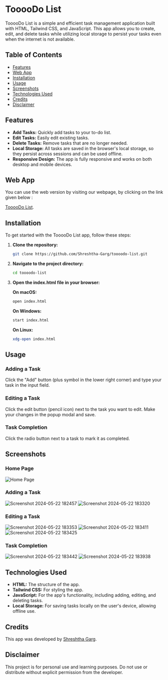 
# TooooDo List

TooooDo List is a simple and efficient task management application built with HTML, Tailwind CSS, and JavaScript. 
This app allows you to create, edit, and delete tasks while utilizing local storage to persist your tasks even when the internet is not available.

## Table of Contents

- [Features](#features)
- [Web App](#web-app)
- [Installation](#installation)
- [Usage](#usage)
- [Screenshots](#screenshots)
- [Technologies Used](#technologies-used)
- [Credits](#credits)
- [Disclaimer](#disclaimer)

## Features

- **Add Tasks:** Quickly add tasks to your to-do list.
- **Edit Tasks:** Easily edit existing tasks.
- **Delete Tasks:** Remove tasks that are no longer needed.
- **Local Storage:** All tasks are saved in the browser's local storage, so they persist across sessions and can be used offline.
- **Responsive Design:** The app is fully responsive and works on both desktop and mobile devices.

## Web App
You can use the web version by visiting our webpage, by clicking on the link given below :

 [TooooDo List](https://shreshtha-garg.github.io/TooooDo-List.io/).

## Installation

To get started with the TooooDo List app, follow these steps:

1. **Clone the repository:**

   ```bash
   git clone https://github.com/Shreshtha-Garg/toooodo-list.git
   ```

2. **Navigate to the project directory:**

   ```bash
   cd toooodo-list
   ```

3. **Open the index.html file in your browser:**

   **On macOS:**
   ```bash
   open index.html
   ```

   **On Windows:**
   ```bash
   start index.html
   ```

   **On Linux:**
   ```bash
   xdg-open index.html
   ```

## Usage

### Adding a Task
Click the "Add" button (plus symbol in the lower right corner) and type your task in the input field.

### Editing a Task
Click the edit button (pencil icon) next to the task you want to edit. Make your changes in the popup modal and save.

### Task Completion
Click the radio button next to a task to mark it as completed.

## Screenshots

### Home Page
![Home Page](https://github.com/Shreshtha-Garg/TooooDo-List.io/assets/159310162/654b88a8-60d3-4744-aff4-85647979c1ef)

### Adding a Task
![Screenshot 2024-05-22 182457](https://github.com/Shreshtha-Garg/TooooDo-List.io/assets/159310162/2a993c6c-ff39-4209-8593-fbf811d9d7b7)
![Screenshot 2024-05-22 183320](https://github.com/Shreshtha-Garg/TooooDo-List.io/assets/159310162/4951817a-99d6-4d66-b5f9-7395fc05fc56)

### Editing a Task
![Screenshot 2024-05-22 183353](https://github.com/Shreshtha-Garg/TooooDo-List.io/assets/159310162/1a1af3bd-f7e0-4ce3-b474-ffd09a252b56)
![Screenshot 2024-05-22 183411](https://github.com/Shreshtha-Garg/TooooDo-List.io/assets/159310162/5a886271-a024-4170-ac42-e8b076c06cfa)
![Screenshot 2024-05-22 183425](https://github.com/Shreshtha-Garg/TooooDo-List.io/assets/159310162/adc0c97b-9320-4a52-89d5-d2ccd648e926)

### Task Completion
![Screenshot 2024-05-22 183442](https://github.com/Shreshtha-Garg/TooooDo-List.io/assets/159310162/11f2504d-5369-4a09-bf6e-645476f4a20c)
![Screenshot 2024-05-22 183938](https://github.com/Shreshtha-Garg/TooooDo-List.io/assets/159310162/bc15c9cc-6d90-4f3e-b936-0290f3221bcf)

## Technologies Used

- **HTML:** The structure of the app.
- **Tailwind CSS:** For styling the app.
- **JavaScript:** For the app's functionality, including adding, editing, and deleting tasks.
- **Local Storage:** For saving tasks locally on the user's device, allowing offline use.

## Credits

This app was developed by [Shreshtha Garg](https://github.com/Shreshtha-Garg).

## Disclaimer

This project is for personal use and learning purposes. Do not use or distribute without explicit permission from the developer.

